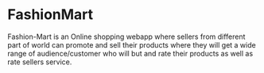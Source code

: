 # FashionMart
Fashion-Mart is an Online shopping webapp where sellers from different part of world can promote and sell their products where they will get a wide range of audience/customer who will but and rate their products as well as rate sellers service.
